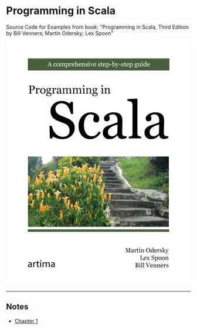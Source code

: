 # Programming in Scala

Source Code for Examples from book: "Programming in Scala, Third Edition by Bill Venners; Martin Odersky; Lex Spoon"

![Programming in Scala, Third Edition by Bill Venners; Martin Odersky; Lex Spoon](docs/images.jpeg)

--- 

## Notes

* [Chapter 1](docs/chapter-01.md)
